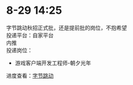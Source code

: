 # 8-29 14:25
字节跳动秋招正式批，还是提前批的岗位，不抱希望  
投递平台：自家平台  
内推  
投递岗位：
+ 游戏客户端开发工程师-朝夕光年

进度查看：[字节跳动](https://jobs.bytedance.com/campus/position/application?referral_code=TEABFQJ)